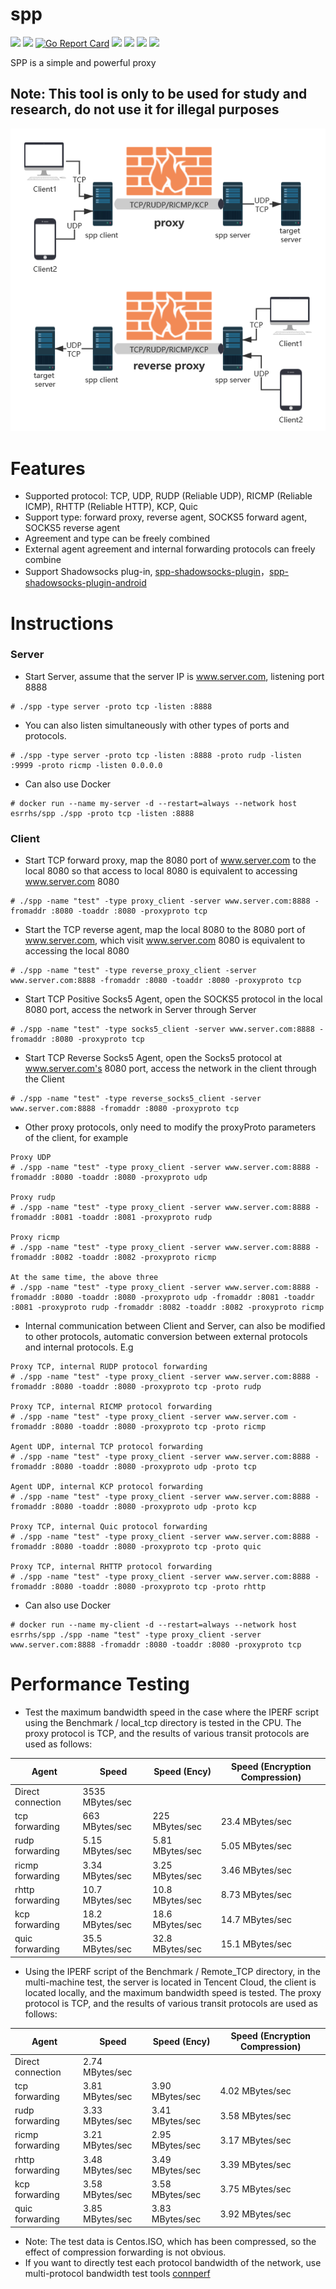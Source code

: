 # spp

[<img src="https://img.shields.io/github/license/esrrhs/spp">](https://github.com/esrrhs/spp)
[<img src="https://img.shields.io/github/languages/top/esrrhs/spp">](https://github.com/esrrhs/spp)
[![Go Report Card](https://goreportcard.com/badge/github.com/esrrhs/spp)](https://goreportcard.com/report/github.com/esrrhs/spp)
[<img src="https://img.shields.io/github/v/release/esrrhs/spp">](https://github.com/esrrhs/spp/releases)
[<img src="https://img.shields.io/github/downloads/esrrhs/spp/total">](https://github.com/esrrhs/spp/releases)
[<img src="https://img.shields.io/docker/pulls/esrrhs/spp">](https://hub.docker.com/repository/docker/esrrhs/spp)
[<img src="https://img.shields.io/github/workflow/status/esrrhs/spp/Go">](https://github.com/esrrhs/spp/actions)

SPP is a simple and powerful proxy

## Note: This tool is only to be used for study and research, do not use it for illegal purposes

![image](show.png)

# Features
* Supported protocol: TCP, UDP, RUDP (Reliable UDP), RICMP (Reliable ICMP), RHTTP (Reliable HTTP), KCP, Quic
* Support type: forward proxy, reverse agent, SOCKS5 forward agent, SOCKS5 reverse agent
* Agreement and type can be freely combined
* External agent agreement and internal forwarding protocols can freely combine
* Support Shadowsocks plug-in, [spp-shadowsocks-plugin](https://github.com/esrrhs/spp-shadowsocks-plugin)，[spp-shadowsocks-plugin-android](https://github.com/esrrhs/spp-shadowsocks-plugin-android)

# Instructions
### Server
* Start Server, assume that the server IP is www.server.com, listening port 8888
```
# ./spp -type server -proto tcp -listen :8888
```
* You can also listen simultaneously with other types of ports and protocols.
```
# ./spp -type server -proto tcp -listen :8888 -proto rudp -listen :9999 -proto ricmp -listen 0.0.0.0
```
* Can also use Docker
```
# docker run --name my-server -d --restart=always --network host esrrhs/spp ./spp -proto tcp -listen :8888
```
### Client
* Start TCP forward proxy, map the 8080 port of www.server.com to the local 8080 so that access to local 8080 is equivalent to accessing www.server.com 8080
```
# ./spp -name "test" -type proxy_client -server www.server.com:8888 -fromaddr :8080 -toaddr :8080 -proxyproto tcp
```
* Start the TCP reverse agent, map the local 8080 to the 8080 port of www.server.com, which visit www.server.com 8080 is equivalent to accessing the local 8080
```
# ./spp -name "test" -type reverse_proxy_client -server www.server.com:8888 -fromaddr :8080 -toaddr :8080 -proxyproto tcp
```
* Start TCP Positive Socks5 Agent, open the SOCKS5 protocol in the local 8080 port, access the network in Server through Server
```
# ./spp -name "test" -type socks5_client -server www.server.com:8888 -fromaddr :8080 -proxyproto tcp
```
* Start TCP Reverse Socks5 Agent, open the Socks5 protocol at www.server.com's 8080 port, access the network in the client through the Client
```
# ./spp -name "test" -type reverse_socks5_client -server www.server.com:8888 -fromaddr :8080 -proxyproto tcp
```
* Other proxy protocols, only need to modify the proxyProto parameters of the client, for example

```
Proxy UDP
# ./spp -name "test" -type proxy_client -server www.server.com:8888 -fromaddr :8080 -toaddr :8080 -proxyproto udp

Proxy rudp
# ./spp -name "test" -type proxy_client -server www.server.com:8888 -fromaddr :8081 -toaddr :8081 -proxyproto rudp

Proxy ricmp
# ./spp -name "test" -type proxy_client -server www.server.com:8888 -fromaddr :8082 -toaddr :8082 -proxyproto ricmp

At the same time, the above three
# ./spp -name "test" -type proxy_client -server www.server.com:8888 -fromaddr :8080 -toaddr :8080 -proxyproto udp -fromaddr :8081 -toaddr :8081 -proxyproto rudp -fromaddr :8082 -toaddr :8082 -proxyproto ricmp

```
* Internal communication between Client and Server, can also be modified to other protocols, automatic conversion between external protocols and internal protocols. E.g

```
Proxy TCP, internal RUDP protocol forwarding
# ./spp -name "test" -type proxy_client -server www.server.com:8888 -fromaddr :8080 -toaddr :8080 -proxyproto tcp -proto rudp

Proxy TCP, internal RICMP protocol forwarding
# ./spp -name "test" -type proxy_client -server www.server.com -fromaddr :8080 -toaddr :8080 -proxyproto tcp -proto ricmp

Agent UDP, internal TCP protocol forwarding
# ./spp -name "test" -type proxy_client -server www.server.com:8888 -fromaddr :8080 -toaddr :8080 -proxyproto udp -proto tcp

Agent UDP, internal KCP protocol forwarding
# ./spp -name "test" -type proxy_client -server www.server.com:8888 -fromaddr :8080 -toaddr :8080 -proxyproto udp -proto kcp

Proxy TCP, internal Quic protocol forwarding
# ./spp -name "test" -type proxy_client -server www.server.com:8888 -fromaddr :8080 -toaddr :8080 -proxyproto tcp -proto quic

Proxy TCP, internal RHTTP protocol forwarding
# ./spp -name "test" -type proxy_client -server www.server.com:8888 -fromaddr :8080 -toaddr :8080 -proxyproto tcp -proto rhttp
```
* Can also use Docker

```
# docker run --name my-client -d --restart=always --network host esrrhs/spp ./spp -name "test" -type proxy_client -server www.server.com:8888 -fromaddr :8080 -toaddr :8080 -proxyproto tcp
```

# Performance Testing
* Test the maximum bandwidth speed in the case where the IPERF script using the Benchmark / local_tcp directory is tested in the CPU. The proxy protocol is TCP, and the results of various transit protocols are used as follows:

|     Agent | Speed | Speed (Ency) | Speed (Encryption Compression)
|--------------|----------|----------|----------|
| Direct connection | 3535 MBytes/sec | | |
| tcp forwarding  | 663 MBytes/sec | 225 MBytes/sec | 23.4 MBytes/sec |
| rudp forwarding  | 5.15 MBytes/sec | 5.81 MBytes/sec | 5.05 MBytes/sec|
| ricmp forwarding  | 3.34 MBytes/sec | 3.25 MBytes/sec|3.46 MBytes/sec |
| rhttp forwarding  | 10.7 MBytes/sec | 10.8 MBytes/sec| 8.73 MBytes/sec|
| kcp forwarding  | 18.2 MBytes/sec | 18.6 MBytes/sec| 14.7 MBytes/sec|
| quic forwarding  | 35.5 MBytes/sec | 32.8 MBytes/sec|15.1 MBytes/sec |

* Using the IPERF script of the Benchmark / Remote_TCP directory, in the multi-machine test, the server is located in Tencent Cloud, the client is located locally, and the maximum bandwidth speed is tested. The proxy protocol is TCP, and the results of various transit protocols are used as follows:

|     Agent | Speed | Speed (Ency) | Speed (Encryption Compression)
|--------------|----------|----------|----------|
| Direct connection | 2.74 MBytes/sec | | |
| tcp forwarding | 3.81 MBytes/sec |3.90 MBytes/sec | 4.02 MBytes/sec|
| rudp forwarding | 3.33 MBytes/sec | 3.41 MBytes/sec| 3.58 MBytes/sec|
| ricmp forwarding | 3.21 MBytes/sec | 2.95 MBytes/sec| 3.17 MBytes/sec|
| rhttp forwarding | 3.48 MBytes/sec |3.49 MBytes/sec |3.39 MBytes/sec |
| kcp forwarding | 3.58 MBytes/sec |3.58 MBytes/sec | 3.75 MBytes/sec |
| quic forwarding | 3.85 MBytes/sec | 3.83 MBytes/sec | 3.92 MBytes/sec |


* Note: The test data is Centos.ISO, which has been compressed, so the effect of compression forwarding is not obvious.
* If you want to directly test each protocol bandwidth of the network, use multi-protocol bandwidth test tools [connperf](https://github.com/esrrhs/connperf)

